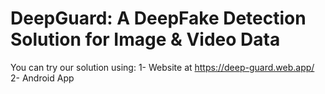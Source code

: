# DeepGuard: A DeepFake Detection Solution for Image & Video Data

You can try our solution using:
  1- Website at https://deep-guard.web.app/
  2- Android App
